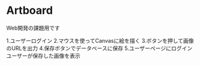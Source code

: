 # Artboard
Web開発の課題用です

1.ユーザーログイン
2.マウスを使ってCanvasに絵を描く
3.ボタンを押して画像のURLを出力
4.保存ボタンでデータベースに保存
5.ユーザーページにログインユーザーが保存した画像を表示
